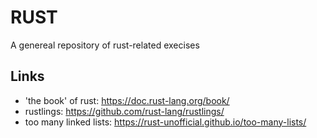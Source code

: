 # RUST
A genereal repository of rust-related execises

## Links
* 'the book' of rust: https://doc.rust-lang.org/book/
* rustlings: https://github.com/rust-lang/rustlings/
* too many linked lists: https://rust-unofficial.github.io/too-many-lists/

